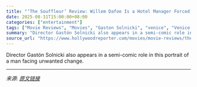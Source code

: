 ```yaml
---
title: "‘The Souffleur’ Review: Willem Dafoe Is a Hotel Manager Forced Out of His Job in a Poetic, Vienna-Set Character Study"
date: 2025-08-31T15:00:00+08:00
categories: ["entertainment"]
tags: ["Movie Reviews", "Movies", "Gaston Solnicki", "venice", "Venice 2025", "Venice Film Festival", "Venice Film Festival 2025", "Willem Dafoe"]
summary: "Director Gastón Solnicki also appears in a semi-comic role in this portrait of a man facing unwanted change."
source_url: "https://www.hollywoodreporter.com/movies/movie-reviews/the-souffleur-review-willem-dafoe-1236356938/"
---
```


Director Gastón Solnicki also appears in a semi-comic role in this portrait of a man facing unwanted change.

---

*来源: [原文链接](https://www.hollywoodreporter.com/movies/movie-reviews/the-souffleur-review-willem-dafoe-1236356938/)*
